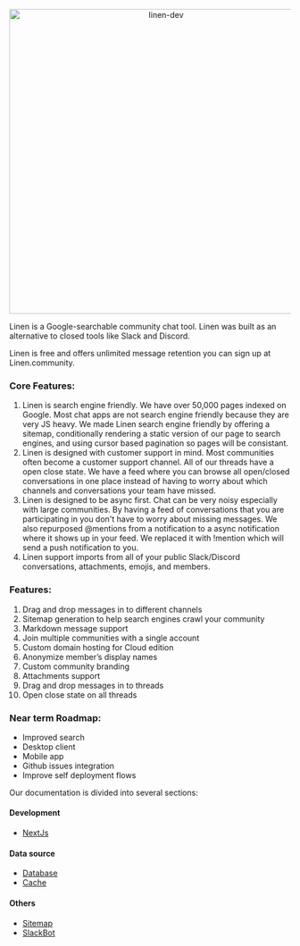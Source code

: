 <p align="center">
  <a href="https://linen.dev/">
    <img alt="linen-dev" src="https://d2mu86a8belxbg.cloudfront.net/logos/linen-black-logo.svg" width="546">
  </a>
</p>

Linen is a Google-searchable community chat tool. Linen was built as an alternative to closed tools like Slack and Discord.

Linen is free and offers unlimited message retention you can sign up at Linen.community.

### Core Features:

1. Linen is search engine friendly. We have over 50,000 pages indexed on Google. Most chat apps are not search engine friendly because they are very JS heavy. We made Linen search engine friendly by offering a sitemap, conditionally rendering a static version of our page to search engines, and using cursor based pagination so pages will be consistant.
2. Linen is designed with customer support in mind. Most communities often become a customer support channel. All of our threads have a open close state. We have a feed where you can browse all open/closed conversations in one place instead of having to worry about which channels and conversations your team have missed.
3. Linen is designed to be async first. Chat can be very noisy especially with large communities. By having a feed of conversations that you are participating in you don't have to worry about missing messages. We also repurposed @mentions from a notification to a async notification where it shows up in your feed. We replaced it with !mention which will send a push notification to you. 
4. Linen support imports from all of your public Slack/Discord conversations, attachments, emojis, and members.

### Features:
1. Drag and drop messages in to different channels
2. Sitemap generation to help search engines crawl your community
3. Markdown message support
4. Join multiple communities with a single account
5. Custom domain hosting for Cloud edition
6. Anonymize member’s display names
7. Custom community branding
8. Attachments support
9. Drag and drop messages in to threads
10. Open close state on all threads

### Near term Roadmap:

- Improved search
- Desktop client
- Mobile app
- Github issues integration
- Improve self deployment flows

Our documentation is divided into several sections:

#### Development

- [NextJs](./docs/nextjs.md)

#### Data source

- [Database](./docs/database.md)
- [Cache](./docs/cache.md)

#### Others

- [Sitemap](./docs/sitemap.md)
- [SlackBot](./docs/slack-app.md)
